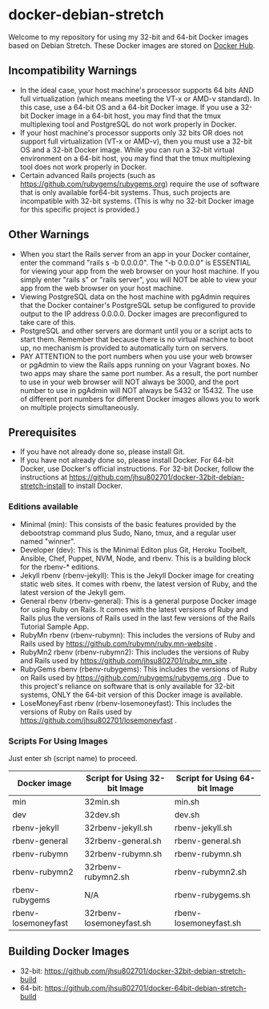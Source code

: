 # docker-debian-stretch
Welcome to my repository for using my 32-bit and 64-bit Docker images based on Debian Stretch.  These Docker images are stored on [Docker Hub](https://hub.docker.com/r/jhsu802701/).

## Incompatibility Warnings
* In the ideal case, your host machine's processor supports 64 bits AND full virtualization (which means meeting the VT-x or AMD-v standard).  In this case, use a 64-bit OS and a 64-bit Docker image.  If you use a 32-bit Docker image in a 64-bit host, you may find that the tmux multiplexing tool and PostgreSQL do not work properly in Docker.
* If your host machine's processor supports only 32 bits OR does not support full virtualization (VT-x or AMD-v), then you must use a 32-bit OS and a 32-bit Docker image.  While you can run a 32-bit virtual environment on a 64-bit host, you may find that the tmux multiplexing tool does not work properly in Docker.
* Certain advanced Rails projects (such as https://github.com/rubygems/rubygems.org) require the use of software that is only available for64-bit systems.  Thus, such projects are incompatible with 32-bit systems.  (This is why no 32-bit Docker image for this specific project is provided.)

## Other Warnings
* When you start the Rails server from an app in your Docker container, enter the command "rails s -b 0.0.0.0". The "-b 0.0.0.0" is ESSENTIAL for viewing your app from the web browser on your host machine. If you simply enter "rails s" or "rails server", you will NOT be able to view your app from the web browser on your host machine.
* Viewing PostgreSQL data on the host machine with pgAdmin requires that the Docker container's PostgreSQL setup be configured to provide output to the IP address 0.0.0.0.  Docker images are preconfigured to take care of this.
* PostgreSQL and other servers are dormant until you or a script acts to start them.  Remember that because there is no virtual machine to boot up, no mechanism is provided to automatically turn on servers.
* PAY ATTENTION to the port numbers when you use your web browser or pgAdmin to view the Rails apps running on your Vagrant boxes. No two apps may share the same port number. As a result, the port number to use in your web browser will NOT always be 3000, and the port number to use in pgAdmin will NOT always be 5432 or 15432. The use of different port numbers for different Docker images allows you to work on multiple projects simultaneously.

## Prerequisites
* If you have not already done so, please install Git.
* If you have not already done so, please install Docker.  For 64-bit Docker, use Docker's official instructions.  For 32-bit Docker, follow the instructions at https://github.com/jhsu802701/docker-32bit-debian-stretch-install to install Docker.

### Editions available
* Minimal (min): This consists of the basic features provided by the debootstrap command plus Sudo, Nano, tmux, and a regular user named "winner".
* Developer (dev): This is the Minimal Editon plus Git, Heroku Toolbelt, Ansible, Chef, Puppet, NVM, Node, and rbenv.  This is a building block for the rbenv-* editions.
* Jekyll rbenv (rbenv-jekyll): This is the Jekyll Docker image for creating static web sites.  It comes with rbenv, the latest version of Ruby, and the latest version of the Jekyll gem.
* General rbenv (rbenv-general): This is a general purpose Docker image for using Ruby on Rails.  It comes with the latest versions of Ruby and Rails plus the versions of Rails used in the last few versions of the Rails Tutorial Sample App.
* RubyMn rbenv (rbenv-rubymn): This includes the versions of Ruby and Rails used by https://github.com/rubymn/ruby.mn-website .
* RubyMn2 rbenv (rbenv-rubymn2): This includes the versions of Ruby and Rails used by https://github.com/jhsu802701/ruby_mn_site .
* RubyGems rbenv (rbenv-rubygems): This includes the versions of Ruby on Rails used by https://github.com/rubygems/rubygems.org .  Due to this project's reliance on software that is only available for 32-bit systems, ONLY the 64-bit version of this Docker image is available.
* LoseMoneyFast rbenv (rbenv-losemoneyfast): This includes the versions of Ruby on Rails used by https://github.com/jhsu802701/losemoneyfast .

### Scripts For Using Images
Just enter sh (script name) to proceed.

| Docker image        | Script for Using 32-bit Image | Script for Using 64-bit Image |
|---------------------|-------------------------------|-------------------------------|
| min                 |32min.sh                       | min.sh                        |
| dev                 |32dev.sh                       | dev.sh                        |
| rbenv-jekyll        |32rbenv-jekyll.sh              | rbenv-jekyll.sh
| rbenv-general       |32rbenv-general.sh             | rbenv-general.sh              |
| rbenv-rubymn        |32rbenv-rubymn.sh              | rbenv-rubymn.sh               |
| rbenv-rubymn2       |32rbenv-rubymn2.sh             | rbenv-rubymn2.sh              |
| rbenv-rubygems      |N/A                            | rbenv-rubygems.sh             |
| rbenv-losemoneyfast |32rbenv-losemoneyfast.sh       | rbenv-losemoneyfast.sh        |

## Building Docker Images
* 32-bit: https://github.com/jhsu802701/docker-32bit-debian-stretch-build
* 64-bit: https://github.com/jhsu802701/docker-64bit-debian-stretch-build
